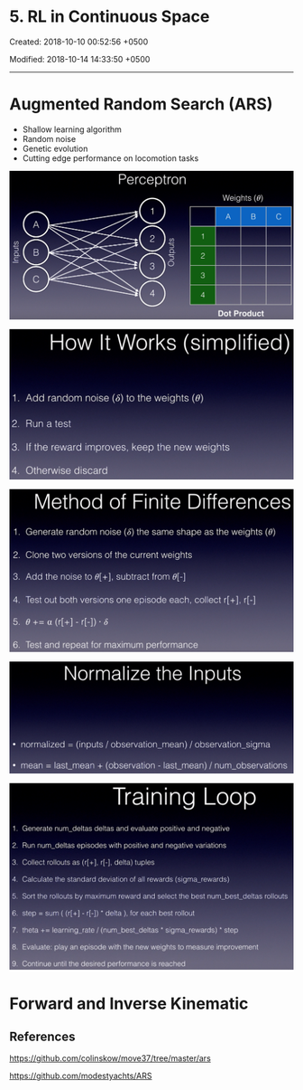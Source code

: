 # 5. RL in Continuous Space

Created: 2018-10-10 00:52:56 +0500

Modified: 2018-10-14 14:33:50 +0500

---

# Augmented Random Search (ARS)
-   Shallow learning algorithm
-   Random noise
-   Genetic evolution
-   Cutting edge performance on locomotion tasks

![image](media/5.-RL-in-Continuous-Space-image1.png)

![image](media/5.-RL-in-Continuous-Space-image2.png)

![image](media/5.-RL-in-Continuous-Space-image3.png)

![image](media/5.-RL-in-Continuous-Space-image4.png)

![image](media/5.-RL-in-Continuous-Space-image5.png)

# Forward and Inverse Kinematic



## References

<https://github.com/colinskow/move37/tree/master/ars>

<https://github.com/modestyachts/ARS>




